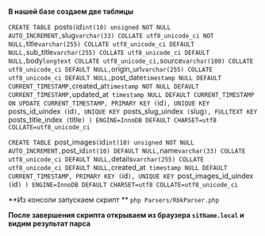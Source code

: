 **В нашей базе создаем две таблицы**

`CREATE TABLE `posts` (
   `id` int(10) unsigned NOT NULL AUTO_INCREMENT,
   `slug` varchar(33) COLLATE utf8_unicode_ci NOT NULL,
   `title` varchar(255) COLLATE utf8_unicode_ci DEFAULT NULL,
   `sub_title` varchar(255) COLLATE utf8_unicode_ci DEFAULT NULL,
   `body` longtext COLLATE utf8_unicode_ci,
   `source` varchar(100) COLLATE utf8_unicode_ci DEFAULT NULL,
   `origin_url` varchar(255) COLLATE utf8_unicode_ci DEFAULT NULL,
   `post_date` timestamp NULL DEFAULT CURRENT_TIMESTAMP,
   `created_at` timestamp NOT NULL DEFAULT CURRENT_TIMESTAMP,
   `updated_at` timestamp NULL DEFAULT CURRENT_TIMESTAMP ON UPDATE CURRENT_TIMESTAMP,
   PRIMARY KEY (`id`),
   UNIQUE KEY `posts_id_uindex` (`id`),
   UNIQUE KEY `posts_slug_uindex` (`slug`),
   FULLTEXT KEY `posts_title_index` (`title`)
 ) ENGINE=InnoDB DEFAULT CHARSET=utf8 COLLATE=utf8_unicode_ci`
 
 `CREATE TABLE `post_images` (
    `id` int(10) unsigned NOT NULL AUTO_INCREMENT,
    `post_id` int(10) DEFAULT NULL,
    `name` varchar(33) COLLATE utf8_unicode_ci DEFAULT NULL,
    `details` varchar(255) COLLATE utf8_unicode_ci DEFAULT NULL,
    `created_at` timestamp NULL DEFAULT CURRENT_TIMESTAMP,
    PRIMARY KEY (`id`),
    UNIQUE KEY `post_images_id_uindex` (`id`)
  ) ENGINE=InnoDB DEFAULT CHARSET=utf8 COLLATE=utf8_unicode_ci`
  
  
  **Из консоли запускаем скрипт **
  `php Parsers/RbkParser.php`
  
 **После завершения скрипта открываем из браузера `sitName.local` и видим результат парса**